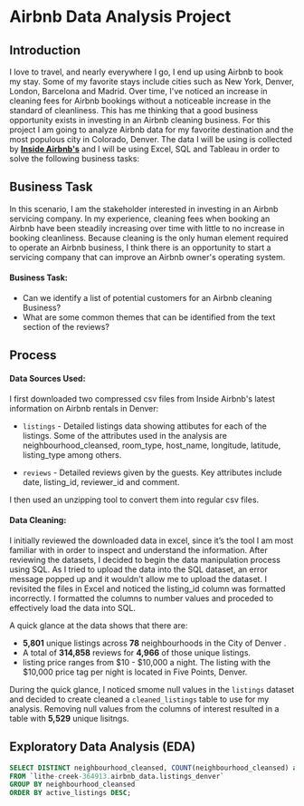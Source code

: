 # Airbnb Data Analysis Project

## Introduction
I love to travel, and nearly everywhere I go, I end up using Airbnb to book my stay. Some of my favorite stays include cities such as New York, Denver, London, Barcelona and Madrid. Over time, I've noticed an increase in cleaning fees for Airbnb bookings without a noticeable increase in the standard of cleanliness. This has me thinking that a good business opportunity exists in investing in an Airbnb cleaning business. For this project I am going to analyze Airbnb data for my favorite destination and the most populous city in Colorado, Denver. The data I will be using is collected by **[Inside Airbnb's](insideairbnb.com)** and I  will be using Excel, SQL and Tableau in order to solve the following business tasks:

## Business Task
In this scenario, I am the stakeholder interested in investing in an Airbnb servicing company. 
In my experience, cleaning fees when booking an Airbnb have been steadily increasing over time with little to no increase in booking cleanliness. Because cleaning is the only human element required to operate an Airbnb business, I think there is an opportunity to start a servicing company that can improve an Airbnb owner's operating system. 

#### Business Task:

* Can we identify a list of potential customers for an Airbnb cleaning Business?
* What are some common themes that can be identified from the text section of the reviews?

## Process
#### Data Sources Used:

I first downloaded two compressed csv files from Inside Airbnb's latest information on Airbnb rentals in Denver:

* `listings` - Detailed listings data showing attibutes for each of the listings. Some of the attributes used in the analysis are neighbourhood_cleansed, room_type, host_name, longitude, latitude, listing_type among others.

* `reviews` - Detailed reviews given by the guests. Key attributes include date, listing_id, reviewer_id and comment.

I then used an unzipping tool to convert them into regular csv files. 

#### Data Cleaning:

I initially reviewed the downloaded data in excel, since it’s the tool I am most familiar with in order to inspect and understand the information. After reviewing the datasets, I decided to begin the data manipulation process using SQL. As I tried to upload the  data into the SQL dataset, an error message popped up and it wouldn't allow me to upload the dataset. I revisited the files in Excel and noticed the listing_id column was formatted incorrectly. I formatted the columns to number values and proceded to effectively load the data into SQL.

A quick glance at the data shows that there are:


* **5,801** unique listings across **78** neighbourhoods in the City of Denver .
* A total of **314,858** reviews for **4,966** of those unique listings.
* listing price ranges from $10 - $10,000 a night. The listing with the $10,000 price tag per night is located in Five Points, Denver.


During the quick glance, I noticed smome null values in the `listings` dataset and decided to create cleaned a `cleaned_listings` table to use for my analysis. Removing null values from the columns of interest resulted in a table with **5,529** unique lisitngs.

## Exploratory Data Analysis (EDA)

```sql
SELECT DISTINCT neighbourhood_cleansed, COUNT(neighbourhood_cleansed) as active_listings
FROM `lithe-creek-364913.airbnb_data.listings_denver`
GROUP BY neighbourhood_cleansed
ORDER BY active_listings DESC;
````



